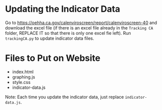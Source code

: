 # Updating the Indicator Data
Go to https://oehha.ca.gov/calenviroscreen/report/calenviroscreen-40 and download the excel file (if there is an excel file already in the `Tracking CA` folder, REPLACE IT so that there is only one excel fie left). Run `trackingCA.py` to update indicator data files. 

# Files to Put on Website
- index.html
- graphing.js
- style.css
- indicator-data.js

Note: Each time you update the indicator data, just replace `indicator-data.js`.
